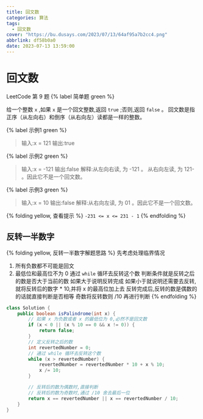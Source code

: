 ```yaml
---
title: 回文数
categories: 算法
tags:
  - 回文数
cover: "https://bu.dusays.com/2023/07/13/64af95a7b2cc4.png"
abbrlink: df58b0a0
date: 2023-07-13 13:59:00
---
```


# 回文数

LeetCode 第 9 题 {% label 简单题 green %}

给一个整数 `x` ,如果 `x` 是一个回文整数,返回 `true` ;否则,返回 `false` 。
回文数是指正序（从左向右）和倒序（从右向左）读都是一样的整数。

{% label 示例1 green %}

> 输入:x = 121
> 输出:true

{% label 示例2 green %}

> 输入:x = -121
> 输出:false
> 解释:从左向右读, 为 -121 。 从右向左读, 为 121- 。因此它不是一个回文数。

{% label 示例3 green %}

> 输入:x = 10
> 输出:false
> 解释:从右向左读, 为 01 。因此它不是一个回文数。

{% folding yellow, 查看提示 %}
`-231 <= x <= 231 - 1`
{% endfolding %}

## 反转一半数字

{% folding yellow, 反转一半数字解题思路 %}
先考虑处理临界情况
1. 所有负数都不可能是回文
2. 最低位和最高位不为 0
通过 `while` 循环去反转这个数
判断条件就是反转之后的数是否大于当前的数
如果大于说明反转完成
如果小于就说明还需要去反转,就将反转后的数字 * 10,并将 x 的最高位加上去
反转完成后,反转的数是偶数的的话就直接判断是否相等
奇数将反转数则 /10 再进行判断
{% endfolding %}

```java
class Solution {
    public boolean isPalindrome(int x) {
        // 如果 x 为负数或者 x 的最低位为 0,必然不是回文数
        if (x < 0 || (x % 10 == 0 && x != 0)) {
            return false;
        }
        // 定义反转之后的数
        int revertedNumber = 0;
        // 通过 while 循环去反转这个数
        while (x > revertedNumber) {
            revertedNumber = revertedNumber * 10 + x % 10;
            x /= 10;
        }

        // 反转后的数为偶数时,直接判断
        // 反转后的数为奇数时,通过 /10 舍去最后一位
        return x == revertedNumber || x == revertedNumber / 10;
    }
}
```
